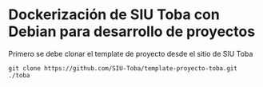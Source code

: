 # Dockerización de SIU Toba con Debian para desarrollo de proyectos

Primero se debe clonar el template de proyecto desde el sitio de SIU Toba

```shell
git clone https://github.com/SIU-Toba/template-proyecto-toba.git ./toba
```
